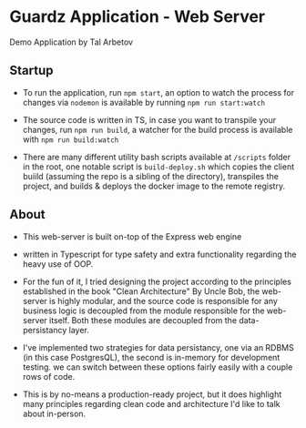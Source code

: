 # Guardz Application - Web Server

Demo Application by Tal Arbetov

## Startup

- To run the application, run `npm start`, an option to watch the process for changes
via `nodemon` is available by running `npm run start:watch`

- The source code is written in TS, in case you want to transpile your changes, run
`npm run build`, a watcher for the build process is available with `npm run build:watch`

- There are many different utility bash scripts available at `/scripts` folder in the root,
one notable script is `build-deploy.sh` which copies the client buiild (assuming the repo is a sibling of the directory), transpiles the project, and builds & deploys the docker image to the remote registry.

## About

- This web-server is built on-top of the Express web engine

- written in Typescript for type safety and extra functionality regarding the heavy use of OOP.

- For the fun of it, I tried designing the project according to the principles established in
the book "Clean Architecture" By Uncle Bob, the web-server is highly modular, and the source code is
responsible for any business logic is decoupled from the module responsible for the web-server itself.
Both these modules are decoupled from the data-persistancy layer.

- I've implemented two strategies for data persistancy, one via an RDBMS (in this case PostgresQL), the second is in-memory for development testing. we can switch between these options fairly easily with a couple rows of code.

- This is by no-means a production-ready project, but it does highlight many principles regarding clean code and architecture I'd like to talk about in-person.




